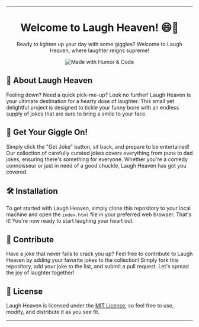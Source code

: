 
---

<h1 align="center">Welcome to Laugh Heaven! 😄🌟</h1>

<p align="center">
  Ready to lighten up your day with some giggles? Welcome to Laugh Heaven, where laughter reigns supreme!
</p>

<div align="center">
  <img src="https://img.shields.io/badge/Made%20with-Humor%20%26%20Code-success.svg" alt="Made with Humor & Code">
</div>

## 🚀 About Laugh Heaven

Feeling down? Need a quick pick-me-up? Look no further! Laugh Heaven is your ultimate destination for a hearty dose of laughter. This small yet delightful project is designed to tickle your funny bone with an endless supply of jokes that are sure to bring a smile to your face.

## 🤣 Get Your Giggle On!

Simply click the "Get Joke" button, sit back, and prepare to be entertained! Our collection of carefully curated jokes covers everything from puns to dad jokes, ensuring there's something for everyone. Whether you're a comedy connoisseur or just in need of a good chuckle, Laugh Heaven has got you covered.

## 🛠️ Installation

To get started with Laugh Heaven, simply clone this repository to your local machine and open the `index.html` file in your preferred web browser. That's it! You're now ready to start laughing your heart out.

## 🌟 Contribute

Have a joke that never fails to crack you up? Feel free to contribute to Laugh Heaven by adding your favorite jokes to the collection! Simply fork this repository, add your joke to the list, and submit a pull request. Let's spread the joy of laughter together!

## 📜 License

Laugh Heaven is licensed under the [MIT License](LICENSE), so feel free to use, modify, and distribute it as you see fit.

---
